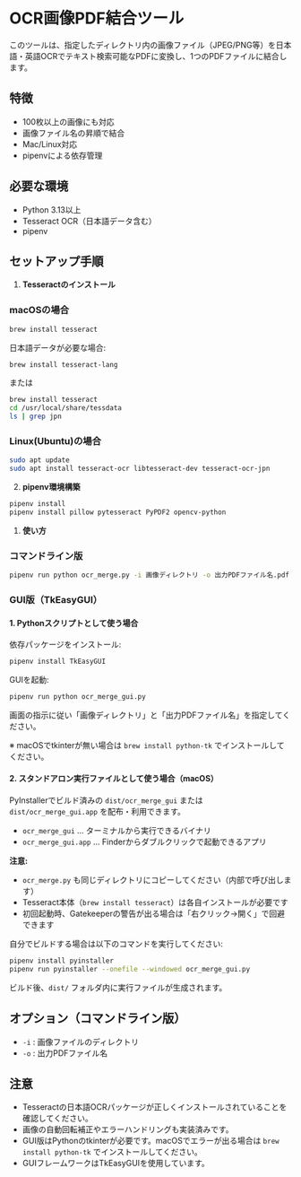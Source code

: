 # OCR画像PDF結合ツール

このツールは、指定したディレクトリ内の画像ファイル（JPEG/PNG等）を日本語・英語OCRでテキスト検索可能なPDFに変換し、1つのPDFファイルに結合します。

## 特徴
- 100枚以上の画像にも対応
- 画像ファイル名の昇順で結合
- Mac/Linux対応
- pipenvによる依存管理

## 必要な環境
- Python 3.13以上
- Tesseract OCR（日本語データ含む）
- pipenv

## セットアップ手順

1. **Tesseractのインストール**

### macOSの場合

```sh
brew install tesseract
```

日本語データが必要な場合:
```sh
brew install tesseract-lang
```

または
```sh
brew install tesseract
cd /usr/local/share/tessdata
ls | grep jpn
```

### Linux(Ubuntu)の場合
```sh
sudo apt update
sudo apt install tesseract-ocr libtesseract-dev tesseract-ocr-jpn
```

2. **pipenv環境構築**

```sh
pipenv install
pipenv install pillow pytesseract PyPDF2 opencv-python
```


1. **使い方**

### コマンドライン版

```sh
pipenv run python ocr_merge.py -i 画像ディレクトリ -o 出力PDFファイル名.pdf
```


### GUI版（TkEasyGUI）

#### 1. Pythonスクリプトとして使う場合

依存パッケージをインストール:

```sh
pipenv install TkEasyGUI
```

GUIを起動:

```sh
pipenv run python ocr_merge_gui.py
```

画面の指示に従い「画像ディレクトリ」と「出力PDFファイル名」を指定してください。

※ macOSでtkinterが無い場合は `brew install python-tk` でインストールしてください。

#### 2. スタンドアロン実行ファイルとして使う場合（macOS）

PyInstallerでビルド済みの `dist/ocr_merge_gui` または `dist/ocr_merge_gui.app` を配布・利用できます。

- `ocr_merge_gui` … ターミナルから実行できるバイナリ
- `ocr_merge_gui.app` … Finderからダブルクリックで起動できるアプリ

**注意:**
- `ocr_merge.py` も同じディレクトリにコピーしてください（内部で呼び出します）
- Tesseract本体（`brew install tesseract`）は各自インストールが必要です
- 初回起動時、Gatekeeperの警告が出る場合は「右クリック→開く」で回避できます

自分でビルドする場合は以下のコマンドを実行してください:

```sh
pipenv install pyinstaller
pipenv run pyinstaller --onefile --windowed ocr_merge_gui.py
```

ビルド後、`dist/` フォルダ内に実行ファイルが生成されます。


## オプション（コマンドライン版）
- `-i` : 画像ファイルのディレクトリ
- `-o` : 出力PDFファイル名

## 注意
- Tesseractの日本語OCRパッケージが正しくインストールされていることを確認してください。
- 画像の自動回転補正やエラーハンドリングも実装済みです。
- GUI版はPythonのtkinterが必要です。macOSでエラーが出る場合は `brew install python-tk` でインストールしてください。
- GUIフレームワークはTkEasyGUIを使用しています。
